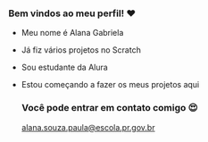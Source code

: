 ### Bem vindos ao meu perfil! ❤️

- Meu nome é Alana Gabriela
- Já fiz vários projetos no Scratch
- Sou estudante da Alura
- Estou começando a fazer os meus projetos aqui

  ### Você pode entrar em contato comigo 😍
  alana.souza.paula@escola.pr.gov.br


